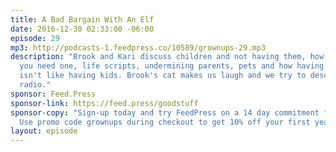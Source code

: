 ```yaml
---
title: A Bad Bargain With An Elf
date: 2016-12-30 02:33:00 -06:00
episode: 29
mp3: http://podcasts-1.feedpress.co/10589/grownups-29.mp3
description: "Brook and Kari discuss children and not having them, how to get one if
  you need one, life scripts, undermining parents, pets and how having them is and
  isn't like having kids. Brook's cat makes us laugh and we try to describe it. Great
  radio."
sponsor: Feed.Press
sponsor-link: https://feed.press/goodstuff
sponsor-copy: "Sign-up today and try FeedPress on a 14 day commitment free trial today.
  Use promo code grownups during checkout to get 10% off your first year."
layout: episode
---
```

